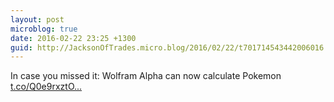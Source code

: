 ```yaml
---
layout: post
microblog: true
date: 2016-02-22 23:25 +1300
guid: http://JacksonOfTrades.micro.blog/2016/02/22/t701714543442006016.html
---
```

In case you missed it: Wolfram Alpha can now calculate Pokemon [t.co/Q0e9rxztO...](https://t.co/Q0e9rxztO1)
